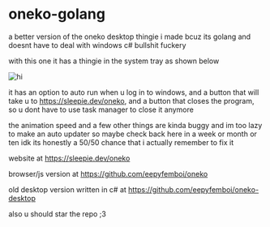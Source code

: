 # oneko-golang
a better version of the oneko desktop thingie i made bcuz its golang and doesnt have to deal with windows c# bullshit fuckery

with this one it has a thingie in the system tray as shown below

![hi](https://i.imghost.cc/imghost.cc__GE4pbJSUnu.jpeg)

it has an option to auto run when u log in to windows, and a button that will take u to https://sleepie.dev/oneko, and a button that closes the program, so u dont have to use task manager to close it anymore

the animation speed and a few other things are kinda buggy and im too lazy to make an auto updater so maybe check back here in a week or month or ten idk its honestly a 50/50 chance that i actually remember to fix it

website at https://sleepie.dev/oneko

browser/js version at https://github.com/eepyfemboi/oneko

old desktop version written in c# at https://github.com/eepyfemboi/oneko-desktop

also u should star the repo ;3
